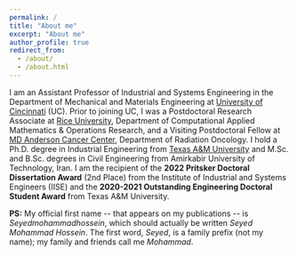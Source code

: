```yaml
---
permalink: /
title: "About me"
excerpt: "About me"
author_profile: true
redirect_from: 
  - /about/
  - /about.html
---
```


I am an Assistant Professor of Industrial and Systems Engineering in the Department of Mechanical and Materials Engineering at [University of Cincinnati](https://www.uc.edu/) (UC). Prior to joining UC, I was a Postdoctoral Research Associate at [Rice University](https://www.rice.edu/), Department of Computational Applied Mathematics & Operations Research, and a Visiting Postdoctoral Fellow at [MD Anderson Cancer Center](https://www.mdanderson.org/), Department of Radiation Oncology. I hold a Ph.D. degree in Industrial Engineering from [Texas A&M University](https://www.tamu.edu/) and M.Sc. and B.Sc. degrees in Civil Engineering from Amirkabir University of Technology, Iran. I am the recipient of the **2022 Pritsker Doctoral Dissertation Award** (2nd Place) from the Institute of Industrial and Systems Engineers (IISE) and the **2020-2021 Outstanding Engineering Doctoral Student Award** from Texas A&M University.

**PS:** My official first name -- that appears on my publications -- is *Seyedmohammadhossein*,  which should actually be written *Seyed Mohammad Hossein*. The first word, *Seyed*, is a family prefix (not my name); my family and friends call me *Mohammad*.

